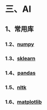 # 三、AI
## 1、常用库
### 1.2、[numpy](https://zcdzcdzcd.github.io/pages/md/ai/libraries/numpy)
### 1.3、[sklearn](https://zcdzcdzcd.github.io/pages/md/ai/libraries/sklearn)
### 1.4、[pandas](https://zcdzcdzcd.github.io/pages/md/ai/libraries/pandas)
### 1.5、[nltk](https://zcdzcdzcd.github.io/pages/md/ai/libraries/nltk)
### 1.6、[matplotlib](https://zcdzcdzcd.github.io/pages/md/ai/libraries/matplotlib)